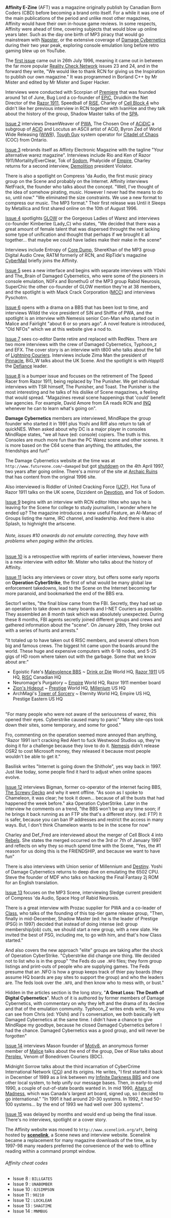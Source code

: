 **Affinity E-Zine** (AFT) was a magazine originally publish by Canadian Born Coders (CBD) before becoming a brand onto itself. For a while it was one of the main publications of the period and unlike most other magazines, Affinity would have their own in-house game reviews. In some respects, Affinity were ahead of time, covering subjects that would blow up online years later. Such as the day one birth of MP3 piracy that would go mainstream with [Napster](https://www.bbc.com/culture/article/20190531-napster-turns-20-how-it-changed-the-music-industry), or the extensive coverage of [Damage Cybernetics](https://archaic-ruins.lngn.net/features/damaged/) during their two year peak, exploring console emulation long before retro gaming blew up on YouTube.

The [first issue](/f/a6150) came out in 26th July 1996, meaning it came out in between the far more popular [Reality Check Network](/g/reality-check-network) issues 23 and 24, and in the forward they write, "We would like to thank RCN for giving us the Inspiration to publish our own magazine." It was programmed in Borland C++ by Mr Mister and edited by Mr Mister and Super Hacker.

Interviews were conducted with Scorpian of [Premiere](/g/premiere) that was founded around 1st of June, Bug Lord a co-founder of [EPiC](/g/epic), Druidkin the Net Director of the [Razor 1911](/g/razor-1911), Speedball of [RiSE](/g/rise), Charley of [Cell Block 4](/g/cellblock-4) who didn't like her previous interview in RCN together with IvanHoe and they talk about the history of the group, Shadow Master talks of the [SPA](/g/standards-of-piracy-association).

[Issue 2](/f/a716a) interviews DreamWeaver of [PWA](/g/pirates-with-attitudes), The Chosen One of [ACiDiC](https://demozoo.org/groups/36835/) a subgroup of [ACiD](/g/acid-productions) and Locutus an ASCII artist of ACiD, Byron Zed of World Wide Releasing ([WWR](/g/world-wide-releasing)), [Tough Guy](https://demozoo.org/sceners/46981/) system operator for [Citadel of Chaos](https://demozoo.org/bbs/3223/) (COC) from Ontario.

[Issue 3](/f/a817c) rebrands itself as Affinty Electronic Magazine with the tagline "Your alternative warez magazine". Interviews include Rio and Ken of Razor 1911/Mortality/EverClear, Tok of [Sodom](/g/sodom), Phalycide of [Empire](/g/empire), Charley returns for a second interview, [Demolition](/g/demolition) president Violator.

There is also a spotlight on Compress 'da Audio, the first music piracy group on the Scene and probably on the Internet. Affinity interviews NetFrack, the founder who talks about the concept. "Well, I've thought of the idea of somehow pirating, music. However I never had the means to do so, until now." "We eliminated the size constraints. We use a new format to compress our music. The MP3 format." Their first release was Until it Sleeps by Metallica and first shared online on the 10th of August 1996.

[Issue 4](/f/a9176) spotlights [GLOW](/g/gorgeous-ladies-of-warez) or the Gorgeous Ladies of Warez and interviews co-founder Kimberlee (Lady_C) who states, "We decided that there was a great amount of female talent that was dispersed throught the net lacking some type of unification and thought that perhaps if we brought it all together... that maybe we could have ladies make their make in the scene"

Interviews include Entropy of [Core Dump](/g/core-dump), ShereKhan of the MP3 group Digital Audio Crew, RATM formerly of RCN, and RipTide's magazine [CyberMail](/g/cybermail) briefly joins the Affinity.

[Issue 5](/f/aa108) sees a new interface and begins with separate interviews with Y0shi and The_Brain of Damaged Cybernetics, who were some of the pioneers in console emulation, N0Fx and BonethuG of the MP3 group Rabid Neurosis, SuperChic the other co-founder of GLOW mention they're at 38 members, and the spotlight is with Mack Crack Corporation ([MCC](/g/mack-crack-corporation)) and interviews Pyschotrn.

[Issue 6](/f/a21a1) opens with a drama on a BBS that has been lost to time, and interviews Wildd the vice president of SiN and Shiffie of PWA, and the spotlight is an interview with Nemesis senior Con-Man who started out in Malice and Fairlight "about 6 or so years ago". A novel feature is introduced, "Old NFOs" which we at this website give a nod to.

[Issue 7](/f/a31bb) sees co-editor Dante retire and replaced with RedNex. There are two more interviews with the crew of Damaged Cybernetics, Typhoon_z and EFX. The cover story is an interview with t800 who talks about the fall of [Lightning Couriers](/g/lightning-couriers). Interviews include Zima Man the president of [Pinnacle](/g/pinnacle), BiG_W talks about the UK Scene. And the spotlight is with _HappIS_ the [Defiance](/g/defiance) leader.

[Issue 8](/f/a414d) is a bumper issue and focuses on the retirement of The Speed Racer from Razor 1911, being replaced by The Punisher. We get individual interviews with TSR himself, The Punisher, and Toast. The Punisher is the most interesting and he talks of his dislike of Scene magazines, a feeling that would spread. "Magazines reveal scene happenings that 'could' benefit law agencies. For example, David Amore from EA reads RCN and [INQ](/g/inquisition) whenever he can to learn what's going on".

**Damage Cybernetics** members are interviewed, MindRape the group founder who started it in 1991 plus Yoshi and Riff also return to talk of quickNES. When asked about why DC is a major player in consoles MindRape states, "we all have (ed: console) copiers. The truth is this. Consoles are much more fun than the PC Warez scene and other scenes. It is more based on the C64 scene than anything, the attitudes, the friendships and fun!"

The Damage Cybernetics website at the time was at `http://www.futureone.com/~damaged` but got [shutdown](https://web.archive.org/web/19990128133052/http://futureone.com/%7Edamaged/real.htm) on the 4th April 1997, two years after going online. There's a mirror of the site at [Archaic Ruins](https://archaic-ruins.lngn.net/features/damaged/) that has content from the original 1996 site.

Also interviewed is Riddler of United Cracking Force ([UCF](/g/united-cracking-force)), Hot Tuna of Razor 1911 talks on the UK scene, Dizzident on [Devotion](/g/devotion), and Tok of Sodom.

[Issue 9](/f/a5147) begins with an interview with RCN editor Hitex who says he is leaving for the Scene for college to study journalism, I wonder where he ended up? The magazine introduces a new useful Feature, an Al-Manac of Groups listing the name, IRC channel, and leadership. And there is also Splash, to highnight the artscene. 

###### Note, issues #10 onwards do not emulate correcting, they have with problems when paging within the articles.

[Issue 10](/f/a6159) is a retrospective with reprints of earlier interviews, however there is a new interview with editor Mr. Mister who talks about the history of Affinity. 

[Issue 11](/f/a7153) lacks any interviews or cover story, but offers some early reports on **Operation CyberStrike**, the first of what would be many global law enforcement takedowns, lead to the Scene on the Internet becoming far more paranoid, and bookmarked the end of the BBS era.

Sector1 writes, "the final blow came from the FBI. Secretly, they had set up an operation to take down as many boards and I-NET Couriers as possible. They assembled an 8 month task which was absolutely unexpected. During these 8 months, FBI agents secretly joined different groups and  crews and gathered information about the "scene". On January 28th, They broke out with a series 
of hunts and arrests."

"It totaled up to have taken out 6 RISC members, and several others from big and famous crews. The biggest hit came upon the boards around the world. These huge and expensive computers with 6-18 nodes, and 5-25 gigs of HD room where taken out with the garbage. Some that we know about are:"

- Egoistic Fate's [Malevolence BBS](https://demozoo.org/bbs/5475/) ~ [Drink or Die](/g/drink-or-die) World HQ, [Razor 1911](/g/razor-1911) US HQ, [RiSC](/g/rise-in-superior-couriering) Canadian HQ
- Neuromage's Purgatory ~ [Empire](/g/empire) World HQ, Razor 1911 member board
- [Zion's Hideout](https://demozoo.org/bbs/1261/) ~ [Prestige](/g/prestige) World HQ, [Millenium](/g/millenium) US HQ 
- ArchMagi's [Tower of Sorcery](https://demozoo.org/bbs/2402/) ~ Eternity World HQ, Empire US HQ, Prestige Eastern US HQ

<br>
"For many people who were not aware of the seriousness of warez, this opened their eyes.  Cyberstrike caused many to panic" "Many site-ops took down their sites, some temporary, and some for good."

Fro, commenting on the operation seemed more annoyed than anything, "Razor 1991 isn't cracking Red Alert to fuck Westwood Studios up, they're doing it for a challenge because they love to do it. [Nemesis](/g/nemesis) didn't release OSR2 to cost Microsoft money, they released it because most people wouldn't be able to get it."

Basilisk writes "Internet is going down the Shithole", yes way back in 1997. Just like today, some people find it hard to adjust when online spaces evolve.

[Issue 12](/f/aa20190) interviews Bigman, former co-operator of the internet facing BBS, [The Screwy Gecko](https://demozoo.org/bbs/9866/) and why it went offline. "As soon as I spoke to Chameleon, it was clear; he took it down... because of all the busts that had happened the week before." aka Operation CyberStrike. Later in the interview he comments on a trend, "the BBS won't be up any time soon; if he brings it back running as an FTP site that's a different story. (ed: FTP) It is safer, because you can ban IP addresses and restrict the access in many ways. But, I don't think Chameleon wants to be in the scene for now"

Charley and Def_Fred are interviewed about the merger of Cell Block 4 into [Rebels](/g/rebels). She states the merged occurred on the 3rd or 7th of January 1997 and reflects on why they so much spend time with the Scene, "Yes, the #1 reason for us doing this is the FRIENDSHIP, and because we want to have fun"

There is also interviews with Union senior of Millennium and [Destiny](/g/destiny). Yoshi of Damage Cybernetics returns to deep dive on emulating the 6502 CPU. Steve the founder of MDF who talks on hacking the Final Fantasy 2j ROM for an English translation.

[Issue 13](/f/a917f) focuses on the MP3 Scene, interviewing Sledge current president of Compress 'da Audio, Space Hog of Rabid Neurosis. 

There is a great interview with Prozac supplier for PWA and a co-leader of [Class](/g/class), who talks of the founding of this top-tier game release group, "Then, finally in mid-December, Shadow Master (ed: he is the leader of Prestige (PSG) in 1997) decided that instead of doing intense (ed: group membership/job) cuts, we should start a new group, with a new slate. He invited the best of PSG, including me, to go with him, and that's how Class started."

And also covers the new approach "elite" groups are taking after the shock of Operation CyberStrike. "Cyberstrike did change one thing. We decided not to list who is in the group" "the Feds do use `.NFO` files; they form group listings and print-outs of people who are supplying games. The Feds presume that an .NFO is how a group keeps track of thier pay boards (they assume HQ boards are pay sites to support the group) and who the leaders are. The feds look over the `.NFO`, and then know who to mess with, or bust."

Hidden in the articles section is the long story, "**A Great Loss: The Death of Digital Cybernetics**". Much of it is authored by former members of Damage Cybernetics, with commentary on why they left and the drama of its decline and that of the emulation community. Typhoon_Z writes ends write, "As you can see from Chris (ed: Y0shi) and I's conversation, we both basically  left Damaged Cybernetics at the same time. I didn't have a chance to give MindRape my goodbye, because he closed Damaged Cybernetics before I had the chance. Damaged Cybernetics was a good group, and will never be forgotten"

[Issue 14](/f/aa171) interviews Mason founder of [Motiv8](/g/motiv8), an anonymous former member of [Malice](/g/malice) talks about the end of the group, Dee of Rise talks about [Perplex](/g/perplex), Venom of Bonedriven Couriers (BDC).

Midnight Sorrow talks about the third incarnation of CyberCrime International Network ([CCi](/g/cybercrime-international-network)) and its origins. He writes, "I first started it back in December of 1989 as a link between my [Infinite Darkness BBS](https://demozoo.org/bbs/1504/) and one other local system, to help unify our message bases. Then, in early-to-mid 1990, a couple of out-of-state boards wanted in. In mid 1990, [Altars of Madness](https://demozoo.org/bbs/4914/), which was Canada's largest art board, signed up, so I decided to go international." "In 1991 it had around 20-30 systems. In 1992, it had 50-100 systems... by the end of 1993 we had well over 300 systems".

[Issue 15](/f/ab10b) was delayed by months and would end up being the final issue. There's no interviews, spotlight or a cover story.

The Affinity website was moved to `http://www.scenelink.org/aft`, being hosted by [**scenelink**](https://wayback.defacto2.net/scenelink-from-1998-june-25/), a Scene news and interview website. Scenelink became a replacement for many magazine downloads of the time, as by 1997-98 many readers preferred the convenience of the web to offline reading within a command prompt window.

###### Affinity cheat codes

- Issue 8  : `BILLGATES`
- Issue 9  : `UNABOMBER`
- Issue 10 : `OJSIMPSON`
- Issue 11 : `90210`
- Issue 12 : `LOCKLEAR`
- Issue 13 : `SHAGTIME`
- Issue 14 : `MNMBUG`